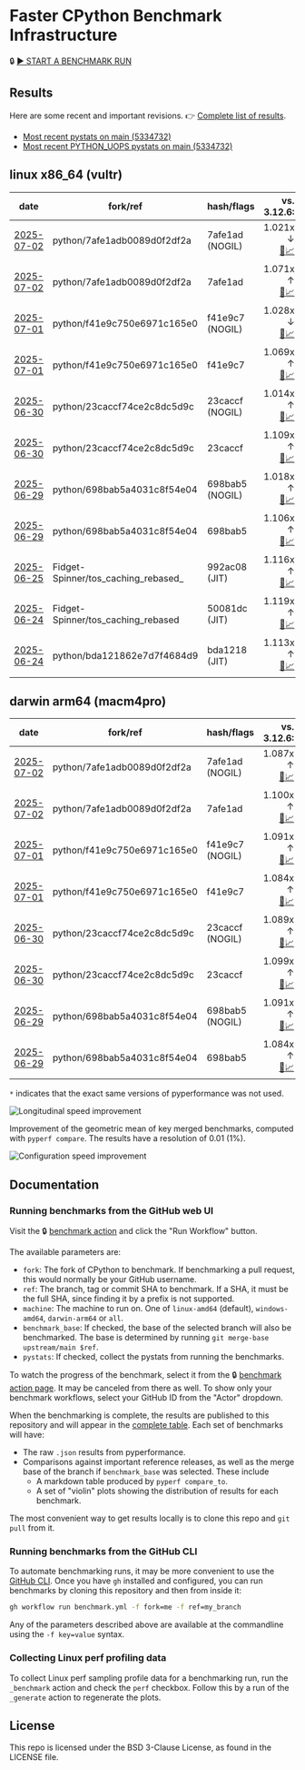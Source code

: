 # Faster CPython Benchmark Infrastructure

🔒 [▶️ START A BENCHMARK RUN](../../actions/workflows/benchmark.yml)

## Results

Here are some recent and important revisions. 👉 [Complete list of results](RESULTS.md).

<!-- START table -->
- [Most recent  pystats on main (5334732)](results/bm-20250628-3.15.0a0-5334732/bm-20250628-vultr-x86_64-python-5334732f9c8a44722e4b-3.15.0a0-5334732-pystats.md)
- [Most recent PYTHON_UOPS pystats on main (5334732)](results/bm-20250628-3.15.0a0-5334732-PYTHON_UOPS/bm-20250628-vultr-x86_64-python-5334732f9c8a44722e4b-3.15.0a0-5334732-pystats.md)

## linux x86_64 (vultr)
| date | fork/ref | hash/flags | vs. 3.12.6: | vs. 3.13.0rc2: | vs. base: |
| --- | --- | --- | ---: | ---: | ---: |
| [2025-07-02](results/bm-20250702-3.15.0a0-7afe1ad-NOGIL) | python/7afe1adb0089d0f2df2a | 7afe1ad (NOGIL) | 1.021x ↓<br>[📄](results/bm-20250702-3.15.0a0-7afe1ad-NOGIL/bm-20250702-vultr-x86_64-python-7afe1adb0089d0f2df2a-3.15.0a0-7afe1ad-vs-3.12.6.md)[📈](results/bm-20250702-3.15.0a0-7afe1ad-NOGIL/bm-20250702-vultr-x86_64-python-7afe1adb0089d0f2df2a-3.15.0a0-7afe1ad-vs-3.12.6.svg) | 1.054x ↓<br>[📄](results/bm-20250702-3.15.0a0-7afe1ad-NOGIL/bm-20250702-vultr-x86_64-python-7afe1adb0089d0f2df2a-3.15.0a0-7afe1ad-vs-3.13.0rc2.md)[📈](results/bm-20250702-3.15.0a0-7afe1ad-NOGIL/bm-20250702-vultr-x86_64-python-7afe1adb0089d0f2df2a-3.15.0a0-7afe1ad-vs-3.13.0rc2.svg) | 1.092x ↓<br>[📄](results/bm-20250702-3.15.0a0-7afe1ad-NOGIL/bm-20250702-vultr-x86_64-python-7afe1adb0089d0f2df2a-3.15.0a0-7afe1ad-vs-base.md)[📈](results/bm-20250702-3.15.0a0-7afe1ad-NOGIL/bm-20250702-vultr-x86_64-python-7afe1adb0089d0f2df2a-3.15.0a0-7afe1ad-vs-base.svg)[🧠](results/bm-20250702-3.15.0a0-7afe1ad-NOGIL/bm-20250702-vultr-x86_64-python-7afe1adb0089d0f2df2a-3.15.0a0-7afe1ad-vs-base-mem.svg) |
| [2025-07-02](results/bm-20250702-3.15.0a0-7afe1ad) | python/7afe1adb0089d0f2df2a | 7afe1ad | 1.071x ↑<br>[📄](results/bm-20250702-3.15.0a0-7afe1ad/bm-20250702-vultr-x86_64-python-7afe1adb0089d0f2df2a-3.15.0a0-7afe1ad-vs-3.12.6.md)[📈](results/bm-20250702-3.15.0a0-7afe1ad/bm-20250702-vultr-x86_64-python-7afe1adb0089d0f2df2a-3.15.0a0-7afe1ad-vs-3.12.6.svg) | 1.036x ↑<br>[📄](results/bm-20250702-3.15.0a0-7afe1ad/bm-20250702-vultr-x86_64-python-7afe1adb0089d0f2df2a-3.15.0a0-7afe1ad-vs-3.13.0rc2.md)[📈](results/bm-20250702-3.15.0a0-7afe1ad/bm-20250702-vultr-x86_64-python-7afe1adb0089d0f2df2a-3.15.0a0-7afe1ad-vs-3.13.0rc2.svg) |  |
| [2025-07-01](results/bm-20250701-3.15.0a0-f41e9c7-NOGIL) | python/f41e9c750e6971c165e0 | f41e9c7 (NOGIL) | 1.028x ↓<br>[📄](results/bm-20250701-3.15.0a0-f41e9c7-NOGIL/bm-20250701-vultr-x86_64-python-f41e9c750e6971c165e0-3.15.0a0-f41e9c7-vs-3.12.6.md)[📈](results/bm-20250701-3.15.0a0-f41e9c7-NOGIL/bm-20250701-vultr-x86_64-python-f41e9c750e6971c165e0-3.15.0a0-f41e9c7-vs-3.12.6.svg) | 1.060x ↓<br>[📄](results/bm-20250701-3.15.0a0-f41e9c7-NOGIL/bm-20250701-vultr-x86_64-python-f41e9c750e6971c165e0-3.15.0a0-f41e9c7-vs-3.13.0rc2.md)[📈](results/bm-20250701-3.15.0a0-f41e9c7-NOGIL/bm-20250701-vultr-x86_64-python-f41e9c750e6971c165e0-3.15.0a0-f41e9c7-vs-3.13.0rc2.svg) | 1.096x ↓<br>[📄](results/bm-20250701-3.15.0a0-f41e9c7-NOGIL/bm-20250701-vultr-x86_64-python-f41e9c750e6971c165e0-3.15.0a0-f41e9c7-vs-base.md)[📈](results/bm-20250701-3.15.0a0-f41e9c7-NOGIL/bm-20250701-vultr-x86_64-python-f41e9c750e6971c165e0-3.15.0a0-f41e9c7-vs-base.svg)[🧠](results/bm-20250701-3.15.0a0-f41e9c7-NOGIL/bm-20250701-vultr-x86_64-python-f41e9c750e6971c165e0-3.15.0a0-f41e9c7-vs-base-mem.svg) |
| [2025-07-01](results/bm-20250701-3.15.0a0-f41e9c7) | python/f41e9c750e6971c165e0 | f41e9c7 | 1.069x ↑<br>[📄](results/bm-20250701-3.15.0a0-f41e9c7/bm-20250701-vultr-x86_64-python-f41e9c750e6971c165e0-3.15.0a0-f41e9c7-vs-3.12.6.md)[📈](results/bm-20250701-3.15.0a0-f41e9c7/bm-20250701-vultr-x86_64-python-f41e9c750e6971c165e0-3.15.0a0-f41e9c7-vs-3.12.6.svg) | 1.034x ↑<br>[📄](results/bm-20250701-3.15.0a0-f41e9c7/bm-20250701-vultr-x86_64-python-f41e9c750e6971c165e0-3.15.0a0-f41e9c7-vs-3.13.0rc2.md)[📈](results/bm-20250701-3.15.0a0-f41e9c7/bm-20250701-vultr-x86_64-python-f41e9c750e6971c165e0-3.15.0a0-f41e9c7-vs-3.13.0rc2.svg) |  |
| [2025-06-30](results/bm-20250630-3.15.0a0-23caccf-NOGIL) | python/23caccf74ce2c8dc5d9c | 23caccf (NOGIL) | 1.014x ↑<br>[📄](results/bm-20250630-3.15.0a0-23caccf-NOGIL/bm-20250630-vultr-x86_64-python-23caccf74ce2c8dc5d9c-3.15.0a0-23caccf-vs-3.12.6.md)[📈](results/bm-20250630-3.15.0a0-23caccf-NOGIL/bm-20250630-vultr-x86_64-python-23caccf74ce2c8dc5d9c-3.15.0a0-23caccf-vs-3.12.6.svg) | 1.019x ↓<br>[📄](results/bm-20250630-3.15.0a0-23caccf-NOGIL/bm-20250630-vultr-x86_64-python-23caccf74ce2c8dc5d9c-3.15.0a0-23caccf-vs-3.13.0rc2.md)[📈](results/bm-20250630-3.15.0a0-23caccf-NOGIL/bm-20250630-vultr-x86_64-python-23caccf74ce2c8dc5d9c-3.15.0a0-23caccf-vs-3.13.0rc2.svg) | 1.091x ↓<br>[📄](results/bm-20250630-3.15.0a0-23caccf-NOGIL/bm-20250630-vultr-x86_64-python-23caccf74ce2c8dc5d9c-3.15.0a0-23caccf-vs-base.md)[📈](results/bm-20250630-3.15.0a0-23caccf-NOGIL/bm-20250630-vultr-x86_64-python-23caccf74ce2c8dc5d9c-3.15.0a0-23caccf-vs-base.svg)[🧠](results/bm-20250630-3.15.0a0-23caccf-NOGIL/bm-20250630-vultr-x86_64-python-23caccf74ce2c8dc5d9c-3.15.0a0-23caccf-vs-base-mem.svg) |
| [2025-06-30](results/bm-20250630-3.15.0a0-23caccf) | python/23caccf74ce2c8dc5d9c | 23caccf | 1.109x ↑<br>[📄](results/bm-20250630-3.15.0a0-23caccf/bm-20250630-vultr-x86_64-python-23caccf74ce2c8dc5d9c-3.15.0a0-23caccf-vs-3.12.6.md)[📈](results/bm-20250630-3.15.0a0-23caccf/bm-20250630-vultr-x86_64-python-23caccf74ce2c8dc5d9c-3.15.0a0-23caccf-vs-3.12.6.svg) | 1.072x ↑<br>[📄](results/bm-20250630-3.15.0a0-23caccf/bm-20250630-vultr-x86_64-python-23caccf74ce2c8dc5d9c-3.15.0a0-23caccf-vs-3.13.0rc2.md)[📈](results/bm-20250630-3.15.0a0-23caccf/bm-20250630-vultr-x86_64-python-23caccf74ce2c8dc5d9c-3.15.0a0-23caccf-vs-3.13.0rc2.svg) |  |
| [2025-06-29](results/bm-20250629-3.15.0a0-698bab5-NOGIL) | python/698bab5a4031c8f54e04 | 698bab5 (NOGIL) | 1.018x ↑<br>[📄](results/bm-20250629-3.15.0a0-698bab5-NOGIL/bm-20250629-vultr-x86_64-python-698bab5a4031c8f54e04-3.15.0a0-698bab5-vs-3.12.6.md)[📈](results/bm-20250629-3.15.0a0-698bab5-NOGIL/bm-20250629-vultr-x86_64-python-698bab5a4031c8f54e04-3.15.0a0-698bab5-vs-3.12.6.svg) | 1.016x ↓<br>[📄](results/bm-20250629-3.15.0a0-698bab5-NOGIL/bm-20250629-vultr-x86_64-python-698bab5a4031c8f54e04-3.15.0a0-698bab5-vs-3.13.0rc2.md)[📈](results/bm-20250629-3.15.0a0-698bab5-NOGIL/bm-20250629-vultr-x86_64-python-698bab5a4031c8f54e04-3.15.0a0-698bab5-vs-3.13.0rc2.svg) | 1.085x ↓<br>[📄](results/bm-20250629-3.15.0a0-698bab5-NOGIL/bm-20250629-vultr-x86_64-python-698bab5a4031c8f54e04-3.15.0a0-698bab5-vs-base.md)[📈](results/bm-20250629-3.15.0a0-698bab5-NOGIL/bm-20250629-vultr-x86_64-python-698bab5a4031c8f54e04-3.15.0a0-698bab5-vs-base.svg)[🧠](results/bm-20250629-3.15.0a0-698bab5-NOGIL/bm-20250629-vultr-x86_64-python-698bab5a4031c8f54e04-3.15.0a0-698bab5-vs-base-mem.svg) |
| [2025-06-29](results/bm-20250629-3.15.0a0-698bab5) | python/698bab5a4031c8f54e04 | 698bab5 | 1.106x ↑<br>[📄](results/bm-20250629-3.15.0a0-698bab5/bm-20250629-vultr-x86_64-python-698bab5a4031c8f54e04-3.15.0a0-698bab5-vs-3.12.6.md)[📈](results/bm-20250629-3.15.0a0-698bab5/bm-20250629-vultr-x86_64-python-698bab5a4031c8f54e04-3.15.0a0-698bab5-vs-3.12.6.svg) | 1.069x ↑<br>[📄](results/bm-20250629-3.15.0a0-698bab5/bm-20250629-vultr-x86_64-python-698bab5a4031c8f54e04-3.15.0a0-698bab5-vs-3.13.0rc2.md)[📈](results/bm-20250629-3.15.0a0-698bab5/bm-20250629-vultr-x86_64-python-698bab5a4031c8f54e04-3.15.0a0-698bab5-vs-3.13.0rc2.svg) |  |
| [2025-06-25](results/bm-20250625-3.15.0a0-992ac08-JIT) | Fidget-Spinner/tos_caching_rebased_ | 992ac08 (JIT) | 1.116x ↑<br>[📄](results/bm-20250625-3.15.0a0-992ac08-JIT/bm-20250625-vultr-x86_64-Fidget%252dSpinner-tos_caching_rebased_-3.15.0a0-992ac08-vs-3.12.6.md)[📈](results/bm-20250625-3.15.0a0-992ac08-JIT/bm-20250625-vultr-x86_64-Fidget%252dSpinner-tos_caching_rebased_-3.15.0a0-992ac08-vs-3.12.6.svg) | 1.079x ↑<br>[📄](results/bm-20250625-3.15.0a0-992ac08-JIT/bm-20250625-vultr-x86_64-Fidget%252dSpinner-tos_caching_rebased_-3.15.0a0-992ac08-vs-3.13.0rc2.md)[📈](results/bm-20250625-3.15.0a0-992ac08-JIT/bm-20250625-vultr-x86_64-Fidget%252dSpinner-tos_caching_rebased_-3.15.0a0-992ac08-vs-3.13.0rc2.svg) | 1.003x ↑<br>[📄](results/bm-20250625-3.15.0a0-992ac08-JIT/bm-20250625-vultr-x86_64-Fidget%252dSpinner-tos_caching_rebased_-3.15.0a0-992ac08-vs-base.md)[📈](results/bm-20250625-3.15.0a0-992ac08-JIT/bm-20250625-vultr-x86_64-Fidget%252dSpinner-tos_caching_rebased_-3.15.0a0-992ac08-vs-base.svg)[🧠](results/bm-20250625-3.15.0a0-992ac08-JIT/bm-20250625-vultr-x86_64-Fidget%252dSpinner-tos_caching_rebased_-3.15.0a0-992ac08-vs-base-mem.svg) |
| [2025-06-24](results/bm-20250624-3.15.0a0-50081dc-JIT) | Fidget-Spinner/tos_caching_rebased | 50081dc (JIT) | 1.119x ↑<br>[📄](results/bm-20250624-3.15.0a0-50081dc-JIT/bm-20250624-vultr-x86_64-Fidget%252dSpinner-tos_caching_rebased-3.15.0a0-50081dc-vs-3.12.6.md)[📈](results/bm-20250624-3.15.0a0-50081dc-JIT/bm-20250624-vultr-x86_64-Fidget%252dSpinner-tos_caching_rebased-3.15.0a0-50081dc-vs-3.12.6.svg) | 1.082x ↑<br>[📄](results/bm-20250624-3.15.0a0-50081dc-JIT/bm-20250624-vultr-x86_64-Fidget%252dSpinner-tos_caching_rebased-3.15.0a0-50081dc-vs-3.13.0rc2.md)[📈](results/bm-20250624-3.15.0a0-50081dc-JIT/bm-20250624-vultr-x86_64-Fidget%252dSpinner-tos_caching_rebased-3.15.0a0-50081dc-vs-3.13.0rc2.svg) | 1.005x ↑<br>[📄](results/bm-20250624-3.15.0a0-50081dc-JIT/bm-20250624-vultr-x86_64-Fidget%252dSpinner-tos_caching_rebased-3.15.0a0-50081dc-vs-base.md)[📈](results/bm-20250624-3.15.0a0-50081dc-JIT/bm-20250624-vultr-x86_64-Fidget%252dSpinner-tos_caching_rebased-3.15.0a0-50081dc-vs-base.svg)[🧠](results/bm-20250624-3.15.0a0-50081dc-JIT/bm-20250624-vultr-x86_64-Fidget%252dSpinner-tos_caching_rebased-3.15.0a0-50081dc-vs-base-mem.svg) |
| [2025-06-24](results/bm-20250624-3.15.0a0-bda1218-JIT) | python/bda121862e7d7f4684d9 | bda1218 (JIT) | 1.113x ↑<br>[📄](results/bm-20250624-3.15.0a0-bda1218-JIT/bm-20250624-vultr-x86_64-python-bda121862e7d7f4684d9-3.15.0a0-bda1218-vs-3.12.6.md)[📈](results/bm-20250624-3.15.0a0-bda1218-JIT/bm-20250624-vultr-x86_64-python-bda121862e7d7f4684d9-3.15.0a0-bda1218-vs-3.12.6.svg) | 1.076x ↑<br>[📄](results/bm-20250624-3.15.0a0-bda1218-JIT/bm-20250624-vultr-x86_64-python-bda121862e7d7f4684d9-3.15.0a0-bda1218-vs-3.13.0rc2.md)[📈](results/bm-20250624-3.15.0a0-bda1218-JIT/bm-20250624-vultr-x86_64-python-bda121862e7d7f4684d9-3.15.0a0-bda1218-vs-3.13.0rc2.svg) |  |

## darwin arm64 (macm4pro)
| date | fork/ref | hash/flags | vs. 3.12.6: | vs. 3.13.0rc2: | vs. base: |
| --- | --- | --- | ---: | ---: | ---: |
| [2025-07-02](results/bm-20250702-3.15.0a0-7afe1ad-NOGIL) | python/7afe1adb0089d0f2df2a | 7afe1ad (NOGIL) | 1.087x ↑<br>[📄](results/bm-20250702-3.15.0a0-7afe1ad-NOGIL/bm-20250702-macm4pro-arm64-python-7afe1adb0089d0f2df2a-3.15.0a0-7afe1ad-vs-3.12.6.md)[📈](results/bm-20250702-3.15.0a0-7afe1ad-NOGIL/bm-20250702-macm4pro-arm64-python-7afe1adb0089d0f2df2a-3.15.0a0-7afe1ad-vs-3.12.6.svg) | 1.008x ↑<br>[📄](results/bm-20250702-3.15.0a0-7afe1ad-NOGIL/bm-20250702-macm4pro-arm64-python-7afe1adb0089d0f2df2a-3.15.0a0-7afe1ad-vs-3.13.0rc2.md)[📈](results/bm-20250702-3.15.0a0-7afe1ad-NOGIL/bm-20250702-macm4pro-arm64-python-7afe1adb0089d0f2df2a-3.15.0a0-7afe1ad-vs-3.13.0rc2.svg) | 1.014x ↓<br>[📄](results/bm-20250702-3.15.0a0-7afe1ad-NOGIL/bm-20250702-macm4pro-arm64-python-7afe1adb0089d0f2df2a-3.15.0a0-7afe1ad-vs-base.md)[📈](results/bm-20250702-3.15.0a0-7afe1ad-NOGIL/bm-20250702-macm4pro-arm64-python-7afe1adb0089d0f2df2a-3.15.0a0-7afe1ad-vs-base.svg)[🧠](results/bm-20250702-3.15.0a0-7afe1ad-NOGIL/bm-20250702-macm4pro-arm64-python-7afe1adb0089d0f2df2a-3.15.0a0-7afe1ad-vs-base-mem.svg) |
| [2025-07-02](results/bm-20250702-3.15.0a0-7afe1ad) | python/7afe1adb0089d0f2df2a | 7afe1ad | 1.100x ↑<br>[📄](results/bm-20250702-3.15.0a0-7afe1ad/bm-20250702-macm4pro-arm64-python-7afe1adb0089d0f2df2a-3.15.0a0-7afe1ad-vs-3.12.6.md)[📈](results/bm-20250702-3.15.0a0-7afe1ad/bm-20250702-macm4pro-arm64-python-7afe1adb0089d0f2df2a-3.15.0a0-7afe1ad-vs-3.12.6.svg) | 1.020x ↑<br>[📄](results/bm-20250702-3.15.0a0-7afe1ad/bm-20250702-macm4pro-arm64-python-7afe1adb0089d0f2df2a-3.15.0a0-7afe1ad-vs-3.13.0rc2.md)[📈](results/bm-20250702-3.15.0a0-7afe1ad/bm-20250702-macm4pro-arm64-python-7afe1adb0089d0f2df2a-3.15.0a0-7afe1ad-vs-3.13.0rc2.svg) |  |
| [2025-07-01](results/bm-20250701-3.15.0a0-f41e9c7-NOGIL) | python/f41e9c750e6971c165e0 | f41e9c7 (NOGIL) | 1.091x ↑<br>[📄](results/bm-20250701-3.15.0a0-f41e9c7-NOGIL/bm-20250701-macm4pro-arm64-python-f41e9c750e6971c165e0-3.15.0a0-f41e9c7-vs-3.12.6.md)[📈](results/bm-20250701-3.15.0a0-f41e9c7-NOGIL/bm-20250701-macm4pro-arm64-python-f41e9c750e6971c165e0-3.15.0a0-f41e9c7-vs-3.12.6.svg) | 1.012x ↑<br>[📄](results/bm-20250701-3.15.0a0-f41e9c7-NOGIL/bm-20250701-macm4pro-arm64-python-f41e9c750e6971c165e0-3.15.0a0-f41e9c7-vs-3.13.0rc2.md)[📈](results/bm-20250701-3.15.0a0-f41e9c7-NOGIL/bm-20250701-macm4pro-arm64-python-f41e9c750e6971c165e0-3.15.0a0-f41e9c7-vs-3.13.0rc2.svg) | 1.005x ↑<br>[📄](results/bm-20250701-3.15.0a0-f41e9c7-NOGIL/bm-20250701-macm4pro-arm64-python-f41e9c750e6971c165e0-3.15.0a0-f41e9c7-vs-base.md)[📈](results/bm-20250701-3.15.0a0-f41e9c7-NOGIL/bm-20250701-macm4pro-arm64-python-f41e9c750e6971c165e0-3.15.0a0-f41e9c7-vs-base.svg)[🧠](results/bm-20250701-3.15.0a0-f41e9c7-NOGIL/bm-20250701-macm4pro-arm64-python-f41e9c750e6971c165e0-3.15.0a0-f41e9c7-vs-base-mem.svg) |
| [2025-07-01](results/bm-20250701-3.15.0a0-f41e9c7) | python/f41e9c750e6971c165e0 | f41e9c7 | 1.084x ↑<br>[📄](results/bm-20250701-3.15.0a0-f41e9c7/bm-20250701-macm4pro-arm64-python-f41e9c750e6971c165e0-3.15.0a0-f41e9c7-vs-3.12.6.md)[📈](results/bm-20250701-3.15.0a0-f41e9c7/bm-20250701-macm4pro-arm64-python-f41e9c750e6971c165e0-3.15.0a0-f41e9c7-vs-3.12.6.svg) | 1.006x ↑<br>[📄](results/bm-20250701-3.15.0a0-f41e9c7/bm-20250701-macm4pro-arm64-python-f41e9c750e6971c165e0-3.15.0a0-f41e9c7-vs-3.13.0rc2.md)[📈](results/bm-20250701-3.15.0a0-f41e9c7/bm-20250701-macm4pro-arm64-python-f41e9c750e6971c165e0-3.15.0a0-f41e9c7-vs-3.13.0rc2.svg) |  |
| [2025-06-30](results/bm-20250630-3.15.0a0-23caccf-NOGIL) | python/23caccf74ce2c8dc5d9c | 23caccf (NOGIL) | 1.089x ↑<br>[📄](results/bm-20250630-3.15.0a0-23caccf-NOGIL/bm-20250630-macm4pro-arm64-python-23caccf74ce2c8dc5d9c-3.15.0a0-23caccf-vs-3.12.6.md)[📈](results/bm-20250630-3.15.0a0-23caccf-NOGIL/bm-20250630-macm4pro-arm64-python-23caccf74ce2c8dc5d9c-3.15.0a0-23caccf-vs-3.12.6.svg) | 1.010x ↑<br>[📄](results/bm-20250630-3.15.0a0-23caccf-NOGIL/bm-20250630-macm4pro-arm64-python-23caccf74ce2c8dc5d9c-3.15.0a0-23caccf-vs-3.13.0rc2.md)[📈](results/bm-20250630-3.15.0a0-23caccf-NOGIL/bm-20250630-macm4pro-arm64-python-23caccf74ce2c8dc5d9c-3.15.0a0-23caccf-vs-3.13.0rc2.svg) | 1.011x ↓<br>[📄](results/bm-20250630-3.15.0a0-23caccf-NOGIL/bm-20250630-macm4pro-arm64-python-23caccf74ce2c8dc5d9c-3.15.0a0-23caccf-vs-base.md)[📈](results/bm-20250630-3.15.0a0-23caccf-NOGIL/bm-20250630-macm4pro-arm64-python-23caccf74ce2c8dc5d9c-3.15.0a0-23caccf-vs-base.svg)[🧠](results/bm-20250630-3.15.0a0-23caccf-NOGIL/bm-20250630-macm4pro-arm64-python-23caccf74ce2c8dc5d9c-3.15.0a0-23caccf-vs-base-mem.svg) |
| [2025-06-30](results/bm-20250630-3.15.0a0-23caccf) | python/23caccf74ce2c8dc5d9c | 23caccf | 1.099x ↑<br>[📄](results/bm-20250630-3.15.0a0-23caccf/bm-20250630-macm4pro-arm64-python-23caccf74ce2c8dc5d9c-3.15.0a0-23caccf-vs-3.12.6.md)[📈](results/bm-20250630-3.15.0a0-23caccf/bm-20250630-macm4pro-arm64-python-23caccf74ce2c8dc5d9c-3.15.0a0-23caccf-vs-3.12.6.svg) | 1.019x ↑<br>[📄](results/bm-20250630-3.15.0a0-23caccf/bm-20250630-macm4pro-arm64-python-23caccf74ce2c8dc5d9c-3.15.0a0-23caccf-vs-3.13.0rc2.md)[📈](results/bm-20250630-3.15.0a0-23caccf/bm-20250630-macm4pro-arm64-python-23caccf74ce2c8dc5d9c-3.15.0a0-23caccf-vs-3.13.0rc2.svg) |  |
| [2025-06-29](results/bm-20250629-3.15.0a0-698bab5-NOGIL) | python/698bab5a4031c8f54e04 | 698bab5 (NOGIL) | 1.091x ↑<br>[📄](results/bm-20250629-3.15.0a0-698bab5-NOGIL/bm-20250629-macm4pro-arm64-python-698bab5a4031c8f54e04-3.15.0a0-698bab5-vs-3.12.6.md)[📈](results/bm-20250629-3.15.0a0-698bab5-NOGIL/bm-20250629-macm4pro-arm64-python-698bab5a4031c8f54e04-3.15.0a0-698bab5-vs-3.12.6.svg) | 1.012x ↑<br>[📄](results/bm-20250629-3.15.0a0-698bab5-NOGIL/bm-20250629-macm4pro-arm64-python-698bab5a4031c8f54e04-3.15.0a0-698bab5-vs-3.13.0rc2.md)[📈](results/bm-20250629-3.15.0a0-698bab5-NOGIL/bm-20250629-macm4pro-arm64-python-698bab5a4031c8f54e04-3.15.0a0-698bab5-vs-3.13.0rc2.svg) | 1.005x ↑<br>[📄](results/bm-20250629-3.15.0a0-698bab5-NOGIL/bm-20250629-macm4pro-arm64-python-698bab5a4031c8f54e04-3.15.0a0-698bab5-vs-base.md)[📈](results/bm-20250629-3.15.0a0-698bab5-NOGIL/bm-20250629-macm4pro-arm64-python-698bab5a4031c8f54e04-3.15.0a0-698bab5-vs-base.svg)[🧠](results/bm-20250629-3.15.0a0-698bab5-NOGIL/bm-20250629-macm4pro-arm64-python-698bab5a4031c8f54e04-3.15.0a0-698bab5-vs-base-mem.svg) |
| [2025-06-29](results/bm-20250629-3.15.0a0-698bab5) | python/698bab5a4031c8f54e04 | 698bab5 | 1.084x ↑<br>[📄](results/bm-20250629-3.15.0a0-698bab5/bm-20250629-macm4pro-arm64-python-698bab5a4031c8f54e04-3.15.0a0-698bab5-vs-3.12.6.md)[📈](results/bm-20250629-3.15.0a0-698bab5/bm-20250629-macm4pro-arm64-python-698bab5a4031c8f54e04-3.15.0a0-698bab5-vs-3.12.6.svg) | 1.006x ↑<br>[📄](results/bm-20250629-3.15.0a0-698bab5/bm-20250629-macm4pro-arm64-python-698bab5a4031c8f54e04-3.15.0a0-698bab5-vs-3.13.0rc2.md)[📈](results/bm-20250629-3.15.0a0-698bab5/bm-20250629-macm4pro-arm64-python-698bab5a4031c8f54e04-3.15.0a0-698bab5-vs-3.13.0rc2.svg) |  |


<!-- END table -->

`*` indicates that the exact same versions of pyperformance was not used.

![Longitudinal speed improvement](/longitudinal.svg)

Improvement of the geometric mean of key merged benchmarks, computed with `pyperf compare`.
The results have a resolution of 0.01 (1%).

![Configuration speed improvement](/configs.svg)

## Documentation

### Running benchmarks from the GitHub web UI

Visit the 🔒 [benchmark action](../../actions/workflows/benchmark.yml) and click the "Run Workflow" button.

The available parameters are:

- `fork`: The fork of CPython to benchmark.
  If benchmarking a pull request, this would normally be your GitHub username.
- `ref`: The branch, tag or commit SHA to benchmark.
  If a SHA, it must be the full SHA, since finding it by a prefix is not supported.
- `machine`: The machine to run on.
  One of `linux-amd64` (default), `windows-amd64`, `darwin-arm64` or `all`.
- `benchmark_base`: If checked, the base of the selected branch will also be benchmarked.
  The base is determined by running `git merge-base upstream/main $ref`.
- `pystats`: If checked, collect the pystats from running the benchmarks.

To watch the progress of the benchmark, select it from the 🔒 [benchmark action page](../../actions/workflows/benchmark.yml).
It may be canceled from there as well.
To show only your benchmark workflows, select your GitHub ID from the "Actor" dropdown.

When the benchmarking is complete, the results are published to this repository and will appear in the [complete table](RESULTS.md).
Each set of benchmarks will have:

- The raw `.json` results from pyperformance.
- Comparisons against important reference releases, as well as the merge base of the branch if `benchmark_base` was selected. These include
  - A markdown table produced by `pyperf compare_to`.
  - A set of "violin" plots showing the distribution of results for each benchmark.

The most convenient way to get results locally is to clone this repo and `git pull` from it.

### Running benchmarks from the GitHub CLI

To automate benchmarking runs, it may be more convenient to use the [GitHub CLI](https://cli.github.com/).
Once you have `gh` installed and configured, you can run benchmarks by cloning this repository and then from inside it:

```bash session
gh workflow run benchmark.yml -f fork=me -f ref=my_branch
```

Any of the parameters described above are available at the commandline using the `-f key=value` syntax.

### Collecting Linux perf profiling data

To collect Linux perf sampling profile data for a benchmarking run, run the `_benchmark` action and check the `perf` checkbox.
Follow this by a run of the `_generate` action to regenerate the plots.

## License

This repo is licensed under the BSD 3-Clause License, as found in the LICENSE file.

